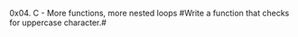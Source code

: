 0x04. C - More functions, more nested loops
#Write a function that checks for uppercase character.#

